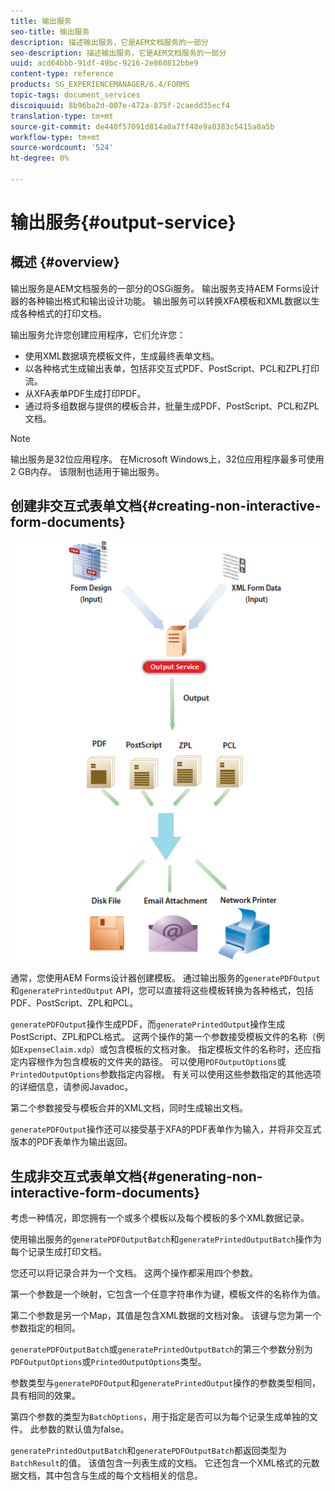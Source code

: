 ```yaml
---
title: 输出服务
seo-title: 输出服务
description: 描述输出服务，它是AEM文档服务的一部分
seo-description: 描述输出服务，它是AEM文档服务的一部分
uuid: acd64bbb-91df-49bc-9216-2e860812bbe9
content-type: reference
products: SG_EXPERIENCEMANAGER/6.4/FORMS
topic-tags: document_services
discoiquuid: 8b96ba2d-007e-472a-875f-2caedd35ecf4
translation-type: tm+mt
source-git-commit: de440f57091d814a0a7ff48e9a0383c5415a0a5b
workflow-type: tm+mt
source-wordcount: '524'
ht-degree: 0%

---
```



# 输出服务{#output-service}

## 概述 {#overview}

输出服务是AEM文档服务的一部分的OSGi服务。 输出服务支持AEM Forms设计器的各种输出格式和输出设计功能。 输出服务可以转换XFA模板和XML数据以生成各种格式的打印文档。

输出服务允许您创建应用程序，它们允许您：

* 使用XML数据填充模板文件，生成最终表单文档。
* 以各种格式生成输出表单，包括非交互式PDF、PostScript、PCL和ZPL打印流。
* 从XFA表单PDF生成打印PDF。
* 通过将多组数据与提供的模板合并，批量生成PDF、PostScript、PCL和ZPL文档。

>[!NOTE]
>
>输出服务是32位应用程序。 在Microsoft Windows上，32位应用程序最多可使用2 GB内存。 该限制也适用于输出服务。

## 创建非交互式表单文档{#creating-non-interactive-form-documents}

![usingoutput_modified](assets/usingoutput_modified.png)

通常，您使用AEM Forms设计器创建模板。 通过输出服务的`generatePDFOutput`和`generatePrintedOutput` API，您可以直接将这些模板转换为各种格式，包括PDF、PostScript、ZPL和PCL。

`generatePDFOutput`操作生成PDF，而`generatePrintedOutput`操作生成PostScript、ZPL和PCL格式。 这两个操作的第一个参数接受模板文件的名称（例如`ExpenseClaim.xdp`）或包含模板的文档对象。 指定模板文件的名称时，还应指定内容根作为包含模板的文件夹的路径。 可以使用`PDFOutputOptions`或`PrintedOutputOptions`参数指定内容根。 有关可以使用这些参数指定的其他选项的详细信息，请参阅Javadoc。

第二个参数接受与模板合并的XML文档，同时生成输出文档。

`generatePDFOutput`操作还可以接受基于XFA的PDF表单作为输入，并将非交互式版本的PDF表单作为输出返回。

## 生成非交互式表单文档{#generating-non-interactive-form-documents}

考虑一种情况，即您拥有一个或多个模板以及每个模板的多个XML数据记录。

使用输出服务的`generatePDFOutputBatch`和`generatePrintedOutputBatch`操作为每个记录生成打印文档。

您还可以将记录合并为一个文档。 这两个操作都采用四个参数。

第一个参数是一个映射，它包含一个任意字符串作为键，模板文件的名称作为值。

第二个参数是另一个Map，其值是包含XML数据的文档对象。 该键与您为第一个参数指定的相同。

`generatePDFOutputBatch`或`generatePrintedOutputBatch`的第三个参数分别为`PDFOutputOptions`或`PrintedOutputOptions`类型。

参数类型与`generatePDFOutput`和`generatePrintedOutput`操作的参数类型相同，具有相同的效果。

第四个参数的类型为`BatchOptions`，用于指定是否可以为每个记录生成单独的文件。 此参数的默认值为false。

`generatePrintedOutputBatch`和`generatePDFOutputBatch`都返回类型为`BatchResult`的值。 该值包含一列表生成的文档。 它还包含一个XML格式的元数据文档，其中包含与生成的每个文档相关的信息。
